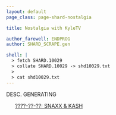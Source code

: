 ```yaml
---
layout: default
page_class: page-shard-nostalgia

title: Nostalgia with KyleTV

author_farewell: ENDPROG
author: SHARD_SCRAPE.gen

shell: |
  > fetch SHARD.10029
  > collate SHARD.10029 -> shd10029.txt
  >
  > cat shd10029.txt
---
```


DESC. GENERATING

<ol role="list">
  <a href="/shards/nostalgia/2016-01-27-snaxx-kash">????-??-??: SNAXX & KASH</a>
</ol>
